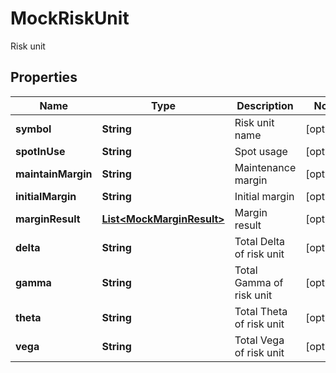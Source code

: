 
# MockRiskUnit

Risk unit

## Properties

Name | Type | Description | Notes
------------ | ------------- | ------------- | -------------
**symbol** | **String** | Risk unit name |  [optional]
**spotInUse** | **String** | Spot usage |  [optional]
**maintainMargin** | **String** | Maintenance margin |  [optional]
**initialMargin** | **String** | Initial margin |  [optional]
**marginResult** | [**List&lt;MockMarginResult&gt;**](MockMarginResult.md) | Margin result |  [optional]
**delta** | **String** | Total Delta of risk unit |  [optional]
**gamma** | **String** | Total Gamma of risk unit |  [optional]
**theta** | **String** | Total Theta of risk unit |  [optional]
**vega** | **String** | Total Vega of risk unit |  [optional]

